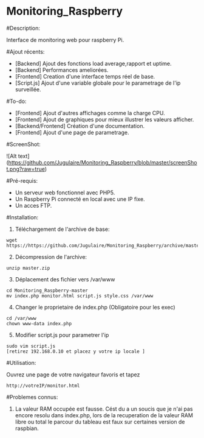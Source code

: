# Monitoring_Raspberry

#Description: 

Interface de monitoring web pour raspberry Pi.

#Ajout récents:

* [Backend] Ajout des fonctions load average,rapport et uptime.
* [Backend] Performances ameliorées.
* [Frontend] Creation d'une interface temps réel de base.
* [Script.js] Ajout d'une variable globale pour le parametrage de l'ip surveillée.  

#To-do: 
 
* [Frontend] Ajout d'autres affichages comme la charge CPU.
* [Frontend] Ajout de graphiques pour mieux illustrer les valeurs afficher. 
* [Backend/Frontend] Création d'une documentation.
* [Frontend] Ajout d'une page de parametrage.

#ScreenShot: 

![Alt text] (https://github.com/Jugulaire/Monitoring_Raspberry/blob/master/screenShot.png?raw=true)

#Pré-requis: 

* Un serveur web fonctionnel avec PHP5.
* Un Raspberry Pi connecté en local avec une IP fixe.
* Un acces FTP. 

#Installation: 

1. Téléchargement de l'archive de base:
   
```
wget https://https://github.com/Jugulaire/Monitoring_Raspberry/archive/master.zip
```

2. Décompression de l'archive:

```
unzip master.zip

```

3. Déplacement des fichier vers /var/www
```
cd Monitoring_Raspberry-master
mv index.php monitor.html script.js style.css /var/www

```

4. Changer le proprietaire de index.php (Obligatoire pour les exec)
```
cd /var/www
chown www-data index.php

```

5. Modifier script.js pour parametrer l'ip

```
sudo vim script.js
[retirez 192.168.0.10 et placez y votre ip locale ] 
```


#Utilisation: 

Ouvrez une page de votre navigateur favoris et tapez 
```
http://votreIP/monitor.html 

```

#Problemes connus: 

1. La valeur RAM occupée est fausse.
Cést du a un soucis que je n'ai pas encore resolu dans index.php, lors de la recuperation de la valeur RAM libre ou total le parcour du tableau est faux sur certaines version de raspbian. 
